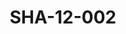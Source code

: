 ---
pid: SHA-12-002
title: SHA-12-002
language: en
collection: Sharhabil Ahmed
original_label: 
rights: Sharhabil Ahmed
location_of_original: Sharhabil Ahmed
photographer_or_studio: 
scanned_from: photograph 9.4 by 13.3
_date: 1960s
location: Khartoum
description: Sharhabil Ahmed and his band including Zakia Abu Gasim
additional_notes: 
permission_display: 'yes'
on_server: 'no'
on_website: 'no'
permalink: "/archive/en/sha-12-002.html"
layout: photo-page
---